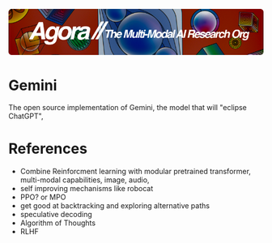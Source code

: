 [![Multi-Modality](agorabanner.png)](https://discord.gg/qUtxnK2NMf)

# Gemini
The open source implementation of Gemini, the model that will "eclipse ChatGPT", 



# References
* Combine Reinforcment learning with modular pretrained transformer, multi-modal capabilities, image, audio, 
* self improving mechanisms like robocat
* PPO? or MPO
* get good at backtracking and exploring alternative paths
* speculative decoding
* Algorithm of Thoughts
* RLHF
